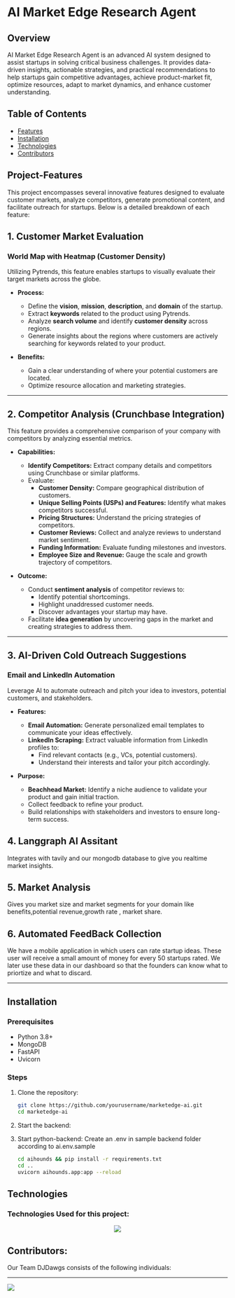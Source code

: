 # AI Market Edge Research Agent

## Overview

AI Market Edge Research Agent is an advanced AI system designed to assist startups in solving critical business challenges. It provides data-driven insights, actionable strategies, and practical recommendations to help startups gain competitive advantages, achieve product-market fit, optimize resources, adapt to market dynamics, and enhance customer understanding.

## Table of Contents

- [Features](#Project-Feautures)
- [Installation](#installation)
- [Technologies](#technologies)
- [Contributors](#contributors)

## Project-Features

This project encompasses several innovative features designed to evaluate customer markets, analyze competitors, generate promotional content, and facilitate outreach for startups. Below is a detailed breakdown of each feature:

## 1. Customer Market Evaluation

### **World Map with Heatmap (Customer Density)**

Utilizing Pytrends, this feature enables startups to visually evaluate their target markets across the globe.

- **Process:**

  - Define the **vision**, **mission**, **description**, and **domain** of the startup.
  - Extract **keywords** related to the product using Pytrends.
  - Analyze **search volume** and identify **customer density** across regions.
  - Generate insights about the regions where customers are actively searching for keywords related to your product.

- **Benefits:**

  - Gain a clear understanding of where your potential customers are located.
  - Optimize resource allocation and marketing strategies.

---

## 2. Competitor Analysis (Crunchbase Integration)

This feature provides a comprehensive comparison of your company with competitors by analyzing essential metrics.

- **Capabilities:**

  - **Identify Competitors:** Extract company details and competitors using Crunchbase or similar platforms.
  - Evaluate:
    - **Customer Density:** Compare geographical distribution of customers.
    - **Unique Selling Points (USPs) and Features:** Identify what makes competitors successful.
    - **Pricing Structures:** Understand the pricing strategies of competitors.
    - **Customer Reviews:** Collect and analyze reviews to understand market sentiment.
    - **Funding Information:** Evaluate funding milestones and investors.
    - **Employee Size and Revenue:** Gauge the scale and growth trajectory of competitors.

- **Outcome:**

  - Conduct **sentiment analysis** of competitor reviews to:
    - Identify potential shortcomings.
    - Highlight unaddressed customer needs.
    - Discover advantages your startup may have.
  - Facilitate **idea generation** by uncovering gaps in the market and creating strategies to address them.

---

## 3. AI-Driven Cold Outreach Suggestions

### **Email and LinkedIn Automation**

Leverage AI to automate outreach and pitch your idea to investors, potential customers, and stakeholders.

- **Features:**

  - **Email Automation:** Generate personalized email templates to communicate your ideas effectively.
  - **LinkedIn Scraping:** Extract valuable information from LinkedIn profiles to:
    - Find relevant contacts (e.g., VCs, potential customers).
    - Understand their interests and tailor your pitch accordingly.

- **Purpose:**

  - **Beachhead Market:** Identify a niche audience to validate your product and gain initial traction.
  - Collect feedback to refine your product.
  - Build relationships with stakeholders and investors to ensure long-term success.

## 4. Langgraph AI Assitant

Integrates with tavily and our mongodb database to give you realtime market insights.

## 5. Market Analysis

Gives you market size and market segments for your domain like benefits,potential revenue,growth rate , market share.

## 6. Automated FeedBack Collection

We have a mobile application in which users can rate startup ideas.
These user will receive a small amount of money for every 50 startups rated.
We later use these data in our dashboard so that the founders can know what to priortize and what to discard.

---

## Installation

### Prerequisites

- Python 3.8+
- MongoDB
- FastAPI
- Uvicorn

### Steps

1. Clone the repository:

   ```sh
   git clone https://github.com/yourusername/marketedge-ai.git
   cd marketedge-ai

   ```

2. Start the backend:

3. Start python-backend:
   Create an .env in sample backend folder according to ai.env.sample
   ```sh
   cd aihounds && pip install -r requirements.txt
   cd ..
   uvicorn aihounds.app:app --reload
   ```

## Technologies

### Technologies Used for this project:

<p align="center">
  <a href="https://skillicons.dev">
    <img src="https://skillicons.dev/icons?i=html,css,nextjs,anaconda,nodejs,fastapi,python,mongodb,express,prisma,tailwind,ts,vercel,figma,postman&perline=5" />
  </a>
</p>

## Contributors:

Our Team DJDawgs consists of the following individuals:

<hr>
<p align="start">
<a  href="https://github.com/vaxad/DJDAWGS_100X_BUILDATHON/graphs/contributors">
  <img src="https://contrib.rocks/image?repo=vaxad/DJDAWGS_100X_BUILDATHON"/>
</a>
</p>
</br>

